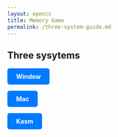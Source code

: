 ```yaml
---
layout: opencs
title: Memory Game
permalink: /three-system-guide.md
---
```

## Three sysytems

<a href="{{site.baseurl}}/tools/window-setup" style="display: inline-block; padding: 10px 20px; background-color: #007bff; color: white; text-align: center; text-decoration: none; border-radius: 5px; font-weight: bold;">Window</a>


<a href="{{site.baseurl}}/tools/mac-setup" style="display: inline-block; padding: 10px 20px; background-color: #007bff; color: white; text-align: center; text-decoration: none; border-radius: 5px; font-weight: bold;">Mac</a>


<a href="{{site.baseurl}}/tools/kasm-setup" style="display: inline-block; padding: 10px 20px; background-color: #007bff; color: white; text-align: center; text-decoration: none; border-radius: 5px; font-weight: bold;">Kasm</a>